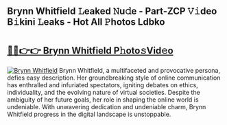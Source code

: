 ## Brynn Whitfield 𝙻eaked 𝙽u𝚍e - Part-ZCP 𝚅𝚒deo B𝚒kini 𝙻eaks - Hot All 𝙿hotos Ldbko

# <h2><a href="http://ld5dc3.urlbe.top/?page=Brynn+Whitfield">🔗🔗👉👉 Brynn Whitfield P𝚑oto𝚜Vid𝚎o</a></h2>

[![Brynn Whitfield](https://i.imgur.com/eBuTRDB.gif)](http://ld5dc3.urlbe.top/?page=Brynn+Whitfield)
Brynn Whitfield, a multifaceted and provocative persona, defies easy description. Her groundbreaking style of online communication has enthralled and infuriated spectators, igniting debates on ethics, individuality, and the evolving nature of virtual societies. Despite the ambiguity of her future goals, her role in shaping the online world is undeniable. With unwavering dedication and undeniable charm, Brynn Whitfield progress in the digital landscape is unstoppable.
